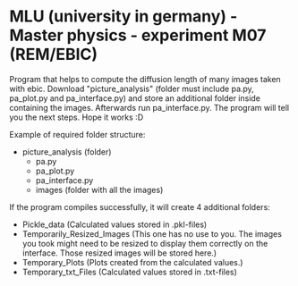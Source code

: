 # MLU (university in germany) - Master physics - experiment M07 (REM/EBIC)
Program that helps to compute the diffusion length of many images taken with ebic.
Download "picture_analysis" (folder must include pa.py, pa_plot.py and pa_interface.py) and store an additional folder inside containing the images. Afterwards run pa_interface.py. The program will tell you the next steps. Hope it works :D

Example of required folder structure:
- picture_analysis (folder)
    - pa.py
    - pa_plot.py
    - pa_interface.py
    - images (folder with all the images)

If the program compiles successfully, it will create 4 additional folders:
- Pickle_data 
    (Calculated values stored in .pkl-files)
- Temporarily_Resized_Images 
    (This one has no use to you. 
    The images you took might need to be resized to display them correctly on the interface. 
    Those resized images will be stored here.)
- Temporary_Plots
    (Plots created from the calculated values.)
- Temporary_txt_Files
    (Calculated values stored in .txt-files)
